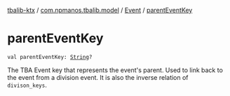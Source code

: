 [tbalib-ktx](../../index.md) / [com.npmanos.tbalib.model](../index.md) / [Event](index.md) / [parentEventKey](./parent-event-key.md)

# parentEventKey

`val parentEventKey: `[`String`](https://kotlinlang.org/api/latest/jvm/stdlib/kotlin/-string/index.html)`?`

The TBA Event key that represents the event's parent. Used to link back to the event from a division event. It is also the inverse relation of `divison_keys`.

